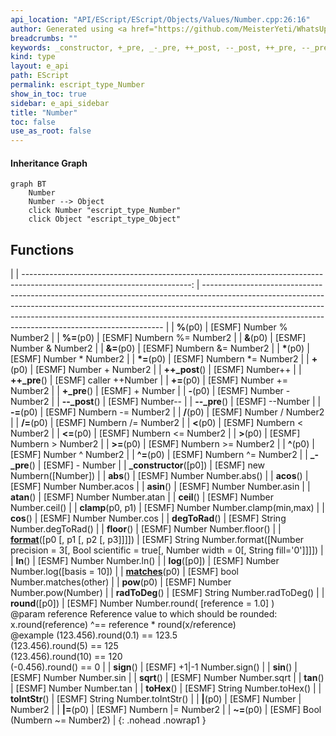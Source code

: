 ```yaml
---
api_location: "API/EScript/EScript/Objects/Values/Number.cpp:26:16"
author: Generated using <a href="https://github.com/MeisterYeti/WhatsUpDoc">WhatsUpDoc</a>
breadcrumbs: ""
keywords: _constructor, +_pre, _-_pre, ++_post, --_post, ++_pre, --_pre, abs, acos, asin, atan, ceil, cos, clamp, degToRad, floor, format, ln, log, matches, pow, radToDeg, round, sign, sin, sqrt, tan, toHex, toIntStr
kind: type
layout: e_api
path: EScript
permalink: escript_type_Number
show_in_toc: true
sidebar: e_api_sidebar
title: "Number"
toc: false
use_as_root: false
---
```


#### Inheritance Graph

```mermaid
graph BT
	Number
	Number --> Object
	click Number "escript_type_Number"
	click Object "escript_type_Object"
```

## Functions

|
| ------------------------------------------------------------------------------------------------------------------------: | -------------------------------------------------------------------------------------------------------------------------------------------------------------------------------------------------------------------------------------------------------------------------------------------------------------- | 
| **%**(p0)                                                                                                                 | [ESMF] Number % Number2                                                                                                                                                                                                                                                                                        | 
| **%=**(p0)                                                                                                                | [ESMF] Numbern %= Number2                                                                                                                                                                                                                                                                                      | 
| **&amp;**(p0)                                                                                                             | [ESMF] Number & Number2                                                                                                                                                                                                                                                                                        | 
| **&amp;=**(p0)                                                                                                            | [ESMF] Numbern &= Number2                                                                                                                                                                                                                                                                                      | 
| **\***(p0)                                                                                                                | [ESMF] Number \* Number2                                                                                                                                                                                                                                                                                       | 
| **\*=**(p0)                                                                                                               | [ESMF] Numbern \*= Number2                                                                                                                                                                                                                                                                                     | 
| **+**(p0)                                                                                                                 | [ESMF] Number + Number2                                                                                                                                                                                                                                                                                        | 
| **++_post**()                                                                                                             | [ESMF] Number++                                                                                                                                                                                                                                                                                                | 
| **++_pre**()                                                                                                              | [ESMF] caller ++Number                                                                                                                                                                                                                                                                                         | 
| **+=**(p0)                                                                                                                | [ESMF] Number += Number2                                                                                                                                                                                                                                                                                       | 
| **+_pre**()                                                                                                               | [ESMF] + Number                                                                                                                                                                                                                                                                                                | 
| **-**(p0)                                                                                                                 | [ESMF] Number - Number2                                                                                                                                                                                                                                                                                        | 
| **\-\-_post**()                                                                                                           | [ESMF] Number--                                                                                                                                                                                                                                                                                                | 
| **\-\-_pre**()                                                                                                            | [ESMF] --Number                                                                                                                                                                                                                                                                                                | 
| **-=**(p0)                                                                                                                | [ESMF] Numbern -= Number2                                                                                                                                                                                                                                                                                      | 
| **/**(p0)                                                                                                                 | [ESMF] Number / Number2                                                                                                                                                                                                                                                                                        | 
| **/=**(p0)                                                                                                                | [ESMF] Numbern /= Number2                                                                                                                                                                                                                                                                                      | 
| **&lt;**(p0)                                                                                                              | [ESMF] Numbern < Number2                                                                                                                                                                                                                                                                                       | 
| **&lt;=**(p0)                                                                                                             | [ESMF] Numbern <= Number2                                                                                                                                                                                                                                                                                      | 
| **&gt;**(p0)                                                                                                              | [ESMF] Numbern > Number2                                                                                                                                                                                                                                                                                       | 
| **&gt;=**(p0)                                                                                                             | [ESMF] Numbern >= Number2                                                                                                                                                                                                                                                                                      | 
| **^**(p0)                                                                                                                 | [ESMF] Number ^ Number2                                                                                                                                                                                                                                                                                        | 
| **^=**(p0)                                                                                                                | [ESMF] Numbern ^= Number2                                                                                                                                                                                                                                                                                      | 
| **_-_pre**()                                                                                                              | [ESMF] - Number                                                                                                                                                                                                                                                                                                | 
| **_constructor**([p0])                                                                                                    | [ESMF] new Numbern([Number])                                                                                                                                                                                                                                                                                   | 
| **abs**()                                                                                                                 | [ESMF] Number Number.abs()                                                                                                                                                                                                                                                                                     | 
| **acos**()                                                                                                                | [ESMF] Number Number.acos                                                                                                                                                                                                                                                                                      | 
| **asin**()                                                                                                                | [ESMF] Number Number.asin                                                                                                                                                                                                                                                                                      | 
| **atan**()                                                                                                                | [ESMF] Number Number.atan                                                                                                                                                                                                                                                                                      | 
| **ceil**()                                                                                                                | [ESMF] Number Number.ceil()                                                                                                                                                                                                                                                                                    | 
| **clamp**(p0, p1)                                                                                                         | [ESMF] Number Number.clamp(min,max)                                                                                                                                                                                                                                                                            | 
| **cos**()                                                                                                                 | [ESMF] Number Number.cos                                                                                                                                                                                                                                                                                       | 
| **degToRad**()                                                                                                            | [ESMF] String Number.degToRad()                                                                                                                                                                                                                                                                                | 
| **floor**()                                                                                                               | [ESMF] Number Number.floor()                                                                                                                                                                                                                                                                                   | 
| **[format](classEScript_1_1Number#classEScript_1_1Number_1a058fd28317d2914869cadc1df42f78c5)**([p0 [, p1 [, p2 [, p3]]]]) | [ESMF] String Number.format([Number precision = 3[, Bool scientific = true[, Number width = 0[, String fill='0']]]])                                                                                                                                                                                           | 
| **ln**()                                                                                                                  | [ESMF] Number Number.ln()                                                                                                                                                                                                                                                                                      | 
| **log**([p0])                                                                                                             | [ESMF] Number Number.log([basis = 10])                                                                                                                                                                                                                                                                         | 
| **[matches](classEScript_1_1Number#classEScript_1_1Number_1af105d397cc1f0c9b0411dd4034b0bd02)**(p0)                       | [ESMF] bool Number.matches(other)                                                                                                                                                                                                                                                                              | 
| **pow**(p0)                                                                                                               | [ESMF] Number Number.pow(Number)                                                                                                                                                                                                                                                                               | 
| **radToDeg**()                                                                                                            | [ESMF] String Number.radToDeg()                                                                                                                                                                                                                                                                                | 
| **round**([p0])                                                                                                           | [ESMF] Number Number.round( [reference = 1.0] )<br/>@param reference Reference value to which should be rounded:  x.round(reference) ^== reference \* round(x/reference)<br/>@example (123.456).round(0.1) == 123.5<br/>	(123.456).round(5) == 125<br/>	(123.456).round(10) == 120 <br/>	(-0.456).round() == 0 | 
| **sign**()                                                                                                                | [ESMF] +1\|-1 Number.sign()                                                                                                                                                                                                                                                                                    | 
| **sin**()                                                                                                                 | [ESMF] Number Number.sin                                                                                                                                                                                                                                                                                       | 
| **sqrt**()                                                                                                                | [ESMF] Number Number.sqrt                                                                                                                                                                                                                                                                                      | 
| **tan**()                                                                                                                 | [ESMF] Number Number.tan                                                                                                                                                                                                                                                                                       | 
| **toHex**()                                                                                                               | [ESMF] String Number.toHex()                                                                                                                                                                                                                                                                                   | 
| **toIntStr**()                                                                                                            | [ESMF] String Number.toIntStr()                                                                                                                                                                                                                                                                                | 
| **\|**(p0)                                                                                                                | [ESMF] Number \| Number2                                                                                                                                                                                                                                                                                       | 
| **\|=**(p0)                                                                                                               | [ESMF] Numbern \|= Number2                                                                                                                                                                                                                                                                                     | 
| **~=**(p0)                                                                                                                | [ESMF] Bool (Numbern ~= Number2)                                                                                                                                                                                                                                                                               | 
{: .nohead .nowrap1 }

